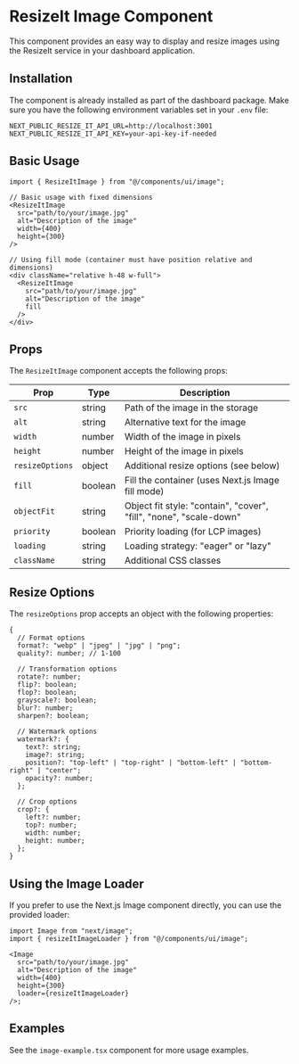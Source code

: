 # ResizeIt Image Component

This component provides an easy way to display and resize images using the ResizeIt service in your dashboard application.

## Installation

The component is already installed as part of the dashboard package. Make sure you have the following environment variables set in your `.env` file:

```
NEXT_PUBLIC_RESIZE_IT_API_URL=http://localhost:3001
NEXT_PUBLIC_RESIZE_IT_API_KEY=your-api-key-if-needed
```

## Basic Usage

```tsx
import { ResizeItImage } from "@/components/ui/image";

// Basic usage with fixed dimensions
<ResizeItImage
  src="path/to/your/image.jpg"
  alt="Description of the image"
  width={400}
  height={300}
/>

// Using fill mode (container must have position relative and dimensions)
<div className="relative h-48 w-full">
  <ResizeItImage
    src="path/to/your/image.jpg"
    alt="Description of the image"
    fill
  />
</div>
```

## Props

The `ResizeItImage` component accepts the following props:

| Prop            | Type    | Description                                                        |
| --------------- | ------- | ------------------------------------------------------------------ |
| `src`           | string  | Path of the image in the storage                                   |
| `alt`           | string  | Alternative text for the image                                     |
| `width`         | number  | Width of the image in pixels                                       |
| `height`        | number  | Height of the image in pixels                                      |
| `resizeOptions` | object  | Additional resize options (see below)                              |
| `fill`          | boolean | Fill the container (uses Next.js Image fill mode)                  |
| `objectFit`     | string  | Object fit style: "contain", "cover", "fill", "none", "scale-down" |
| `priority`      | boolean | Priority loading (for LCP images)                                  |
| `loading`       | string  | Loading strategy: "eager" or "lazy"                                |
| `className`     | string  | Additional CSS classes                                             |

## Resize Options

The `resizeOptions` prop accepts an object with the following properties:

```tsx
{
  // Format options
  format?: "webp" | "jpeg" | "jpg" | "png";
  quality?: number; // 1-100

  // Transformation options
  rotate?: number;
  flip?: boolean;
  flop?: boolean;
  grayscale?: boolean;
  blur?: number;
  sharpen?: boolean;

  // Watermark options
  watermark?: {
    text?: string;
    image?: string;
    position?: "top-left" | "top-right" | "bottom-left" | "bottom-right" | "center";
    opacity?: number;
  };

  // Crop options
  crop?: {
    left?: number;
    top?: number;
    width: number;
    height: number;
  };
}
```

## Using the Image Loader

If you prefer to use the Next.js Image component directly, you can use the provided loader:

```tsx
import Image from "next/image";
import { resizeItImageLoader } from "@/components/ui/image";

<Image
  src="path/to/your/image.jpg"
  alt="Description of the image"
  width={400}
  height={300}
  loader={resizeItImageLoader}
/>;
```

## Examples

See the `image-example.tsx` component for more usage examples.

